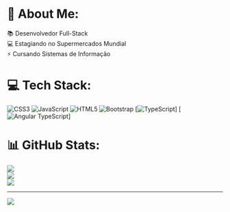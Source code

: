 # 💫 About Me:
📚 Desenvolvedor Full-Stack<br>💻 Estagiando no Supermercados Mundial<br>⚡ Cursando Sistemas de Informação


# 💻 Tech Stack:
![CSS3](https://img.shields.io/badge/css3-%231572B6.svg?style=plastic&logo=css3&logoColor=white) ![JavaScript](https://img.shields.io/badge/javascript-%23323330.svg?style=plastic&logo=javascript&logoColor=%23F7DF1E) ![HTML5](https://img.shields.io/badge/html5-%23E34F26.svg?style=plastic&logo=html5&logoColor=white) ![Bootstrap](https://img.shields.io/badge/bootstrap-%23563D7C.svg?style=plastic&logo=bootstrap&logoColor=white) [![TypeScript](https://img.shields.io/badge/TypeScript-%233178C6.svg?style=plastic&logo=typescript&logoColor=white)] [![Angular TypeScript](https://img.shields.io/badge/angular-%23DD0031.svg?style=plastic&logo=angular&logoColor=%23FFFFFF)]
# 📊 GitHub Stats:
![](https://github-readme-stats.vercel.app/api?username=villaca-rafael&theme=midnight-purple&hide_border=false&include_all_commits=false&count_private=false)<br/>
![](https://github-readme-streak-stats.herokuapp.com/?user=villaca-rafael&theme=midnight-purple&hide_border=false)<br/>
![](https://github-readme-stats.vercel.app/api/top-langs/?username=villaca-rafael&theme=midnight-purple&hide_border=false&include_all_commits=false&count_private=false&layout=compact)

---
[![](https://visitcount.itsvg.in/api?id=villaca-rafael&icon=0&color=0)](https://visitcount.itsvg.in)

<!-- Proudly created with GPRM ( https://gprm.itsvg.in ) -->
